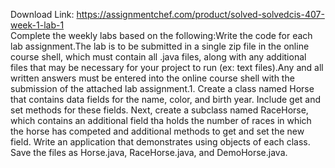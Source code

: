 Download Link: https://assignmentchef.com/product/solved-solvedcis-407-week-1-lab-1
<br>
Complete the weekly labs based on the following:Write the code for each lab assignment.The lab is to be submitted in a single zip file in the online course shell, which must contain all .java files, along with any additional files that may be necessary for your project to run (ex: text files).Any and all written answers must be entered into the online course shell with the submission of the attached lab assignment.1. Create a class named Horse that contains data fields for the name, color, and birth year. Include get and set methods for these fields. Next, create a subclass named RaceHorse, which contains an additional field tha holds the number of races in which the horse has competed and additional methods to get and set the new field. Write an application that demonstrates using objects of each class. Save the files as Horse.java, RaceHorse.java, and DemoHorse.java.